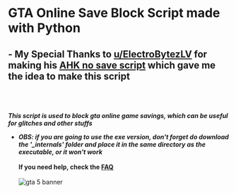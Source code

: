 # GTA Online Save Block Script made with Python

## - My Special Thanks to [u/ElectroBytezLV](https://www.reddit.com/user/ElectroBytezLV/) for making his [AHK no save script](https://www.reddit.com/r/gtaglitches/comments/okz5lg/exploit_pc_v1_nosavingsaveblock_method_ahk_replay/) which gave me the idea to make this script
\
\
\
***This script is used to block gta online game savings, which can be useful for glitches and other stuffs***
* ***OBS: if you are going to use the exe version, don't forget do download the '_internals' folder and place it in the same directory as the executable, or it won't work***
\
\
**If you need help, check the [FAQ](https://github.com/DrRedBear/GTAO-Py-Script/blob/main/FAQ.md)**
\
\
![gta 5 banner](https://blog.br.playstation.com/tachyon/sites/4/2022/03/8c8b5a167e620cb842fec542eed6ff9ca59c0347-scaled.jpg)
